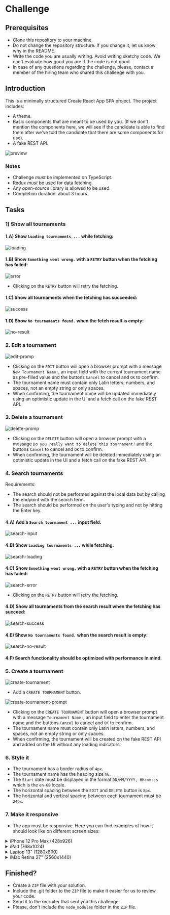 # Challenge

## Prerequisites

- Clone this repository to your machine.
- Do not change the repository structure. If you change it, let us know why in the README.
- Write the code you are usually writing. Avoid writing sketchy code. We can't evaluate how good you are if the code is not good.
- In case of any questions regarding the challenge, please, contact a member of the hiring team who shared this challenge with you.

## Introduction

This is a minimally structured Create React App SPA project.
The project includes:

- A theme.
- Basic components that are meant to be used by you. (If we don't mention the components here, we will see if the candidate is able to find them after we've told the candidate that there are some components for use).
- A fake REST API.

![preview](.github/preview.gif)

### Notes

- Challenge _must_ be implemented on TypeScript.
- Redux _must_ be used for data fetching.
- Any _open-source_ library is allowed to be used.
- Completion duration: about 3 hours.

## Tasks

### 1) Show all tournaments

#### 1.A) Show `Loading tournaments ...` while fetching:

![loading](.github/loading-state.png)

#### 1.B) Show `Something went wrong.` with a `RETRY` button when the fetching has failed:

![error](.github/error-state.png)

- Clicking on the `RETRY` button will retry the fetching.

#### 1.C) Show all tournaments when the fetching has succeeded:

![success](.github/success-state.png)

#### 1.D) Show `No tournaments found.` when the fetch result is empty:

![no-result](.github/no-result-state.png)

### 2. Edit a tournament

![edit-promp](.github/edit-prompt.png)

- Clicking on the `EDIT` button will open a browser prompt with a message `New Tournament Name:`, an input field with the current tournament name as pre-filled value and the buttons `Cancel` to cancel and `OK` to confirm.
- The tournament name must contain only Latin letters, numbers, and spaces, not an empty string or only spaces.
- When confirming, the tournament name will be updated immediately using an optimistic update in the UI and a fetch call on the fake REST API.

### 3. Delete a tournament

![delete-promp](.github/delete-prompt.png)

- Clicking on the `DELETE` button will open a browser prompt with a message `Do you really want to delete this tournament?` and the buttons `Cancel` to cancel and `OK` to confirm.
- When confirming, the tournament will be deleted immediately using an optimistic update in the UI and a fetch call on the fake REST API.

### 4. Search tournaments

Requirements:

- The search should not be performed against the local data but by calling the endpoint with the search term.
- The search should be performed on the user's typing and not by hitting the Enter key.

#### 4.A) Add a `Search tournament ...` input field:

![search-input](.github/search-input.png)

#### 4.B) Show `Loading tournaments ...` while fetching:

![search-loading](.github/search-loading-state.png)

#### 4.C) Show `Something went wrong.` with a `RETRY` button when the fetching has failed:

![search-error](.github/search-error-state.png)

- Clicking on the `RETRY` button will retry the fetching.

#### 4.D) Show all tournaments from the search result when the fetching has succeed:

![search-success](.github/search-success-state.png)

#### 4.E) Show `No tournaments found.` when the search result is empty:

![search-no-result](.github/search-no-result-state.png)

#### 4.F) Search functionality should be optimized with performance in mind.

### 5. Create a tournament

![create-tournament](.github/create-tournament.png)

- Add a `CREATE TOURNAMENT` button.

![create-tournament-prompt](.github/create-tournament-prompt.png)

- Clicking on the `CREATE TOURNAMENT` button will open a browser prompt with a message `Tournament Name:`, an input field to enter the tournament name and the buttons `Cancel` to cancel and `OK` to confirm.
- The tournament name must contain only Latin letters, numbers, and spaces, not an empty string or only spaces.
- When confirming, the tournament will be created on the fake REST API and added on the UI without any loading indicators.

### 6. Style it

- The tournament has a border radius of `4px`.
- The tournament name has the heading size `h6`.
- The `Start` date must be displayed in the format `DD/MM/YYYY, HH:mm:ss` which is the `en-GB` locale.
- The horizontal spacing between the `EDIT` and `DELETE` button is `8px`.
- The horizontal and vertical spacing between each tournament must be `24px`.

### 7. Make it responsive

- The app must be responsive. Here you can find examples of how it should look like on different screen sizes:

<details>
  <summary>iPhone 12 Pro Max (428x926)</summary>
  <img alt="iPhone 12 Pro Max" src=".github/iPhone-12-Pro-Max.png">
</details>

<details>
  <summary>iPad (768x1024)</summary>
  <img alt="iPad" src=".github/iPad.png">
</details>

<details>
  <summary>Laptop 13" (1280x800)</summary>
  <img alt="Laptop 13"" src=".github/Laptop-S.png">
</details>

<details>
  <summary>iMac Retina 27" (2560x1440)</summary>
  <img alt="iMac Retina 27"" src=".github/iMac-Retina-27.png">
</details>

## Finished?

- Create a `ZIP` file with your solution.
- Include the .git folder to the `ZIP` file to make it easier for us to review your code.
- Send it to the recruiter that sent you this challenge.
- Please, don't include the `node_modules` folder in the `ZIP` file.
